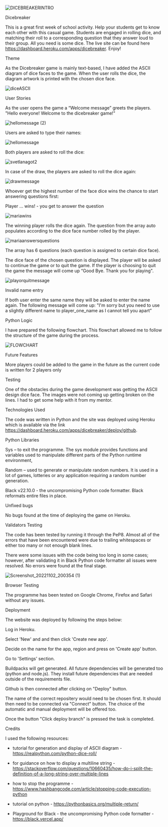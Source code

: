 ![DICEBREAKERINTRO](https://user-images.githubusercontent.com/107796276/200064016-aaedbe5d-e0f7-4def-83cb-e5d1f0b3ef04.jpg)

Dicebreaker

This is a great first week of school activity. Help your students get to know each other with this casual game. Students are engaged in rolling dice, and matching their roll to a corresponding question that they answer loud to their group. All you need is some dice. The live site can be found here https://dashboard.heroku.com/apps/dicebreaker. Enjoy! 

Theme

As the Dicebreaker game is mainly text-based, I have added the ASCII diagram of dice faces to the game. When the user rolls the dice, the diagram artwork is printed with the chosen dice face.

![diceASCII](https://user-images.githubusercontent.com/107796276/199841533-2e3b7813-cc20-4581-8236-d0d3d760ba66.jpg)

User Stories

As the user opens the game a “Welcome message” greets the players. 
"Hello everyone! Welcome to the dicebreaker game!"

![hellomessage (2)](https://user-images.githubusercontent.com/107796276/200068302-a91d79bd-8955-4ebf-8552-6d1654cbaa08.jpg)

Users are asked to type their names:  

![hellomessage](https://user-images.githubusercontent.com/107796276/200068953-b505af08-102e-4fcb-80b8-09e7d0ef7fed.jpg)

Both players are asked to roll the dice: 

![svetlanagot2](https://user-images.githubusercontent.com/107796276/200068380-8a6812e7-7811-4082-bacd-70e889705a42.jpg)

In case of the draw, the players are asked to roll the dice again:

![drawmessage](https://user-images.githubusercontent.com/107796276/200068275-c0ab9651-79b8-47bb-a30e-9ac8ddd8116b.jpg)

Whoever get the highest number of the face dice wins the chance to start answering questions first:

Player … wins! - you get to answer the question

![mariawins](https://user-images.githubusercontent.com/107796276/200068368-e78af02e-07b2-49b2-a796-36236a178d3f.jpg)

The winning player rolls the dice again. The question from the array auto populates according to the dice face number rolled by the player. 

![mariaanswersquestions](https://user-images.githubusercontent.com/107796276/200068344-f0dd5105-3810-41ee-a26b-f24f8677c6a3.jpg)

The array has 6 questions (each question is assigned to certain dice face).

The dice face of the chosen question is displayed. The player will be asked to continue the game or to quit the game. If the player is choosing to quit the game the message will come up “Good Bye. Thank you for playing".

![playorquitmessage](https://user-images.githubusercontent.com/107796276/200068329-fa859d91-3fa6-4325-92f6-343bc589773c.jpg)

Invalid name entry

If both user enter the same name they will be asked to enter the name again. The following message will come up:
"I'm sorry but you need to use a slightly different name to player_one_name as I cannot tell you apart”

Python Logic 

I have prepared the following flowchart. This flowchart allowed me to follow the structure of the game during the process. 

![FLOWCHART](https://user-images.githubusercontent.com/107796276/200076175-62cb0b7e-15b9-46e3-a61a-0d468631f3f3.jpg)

Future Features

More players could be added to the game in the future as the current code is written for 2 players only

Testing 

One of the obstacles during the game development was getting the ASCII design dice face. The images were not coming up getting broken on the lines. I had to get some help with it from my mentor.

Technologies Used

The code was written in Python and the site was deployed using Heroku which is available via the link https://dashboard.heroku.com/apps/dicebreaker/deploy/github.

Python Libraries

Sys – to exit the programme. The sys module provides functions and variables used to manipulate different parts of the Python runtime environment, 

Random – used to generate or manipulate random numbers. It is used in a lot of games, lotteries or any application requiring a random number generation.  

Black v22.10.0 - the uncompromising Python code formatter. Black reformats entire files in place.

Unfixed bugs

No bugs found at the time of deploying the game on Heroku. 

Validators Testing

The code has been tested by running it through the PeP8. Almost all of the errors that have been encountered were due to trailing whitespaces or either too many or not enough blank lines.

There were some issues with the code being too long in some cases; however, after validating it in Black Python code formatter all issues were resolved. No errors were found at the final stage.

![Screenshot_20221102_200354 (1)](https://user-images.githubusercontent.com/107796276/199847392-844c2e7a-f338-4cbd-985e-3de32d93d005.png)

Browser Testing

The programme has been tested on Google Chrome, Firefox and Safari without any issues.

Deployment

The website was deployed by following the steps below:

Log in Heroku.

Select 'New' and and then click 'Create new app'.

Decide on the name for the app, region and press on 'Create app' button.

Go to 'Settings' section.

Buildpacks will get generated. All future dependencies will be generated too (python and node.js). They install future dependencies that are needed outside of the requirements file. 

Github is then connected after clicking on "Deploy" button. 

The name of the correct repositery would need to be chosen first. It should then need to be connected via "Connect" button. The choice of the automatic and manual deployment will be offered too. 

Once the button "Click deploy branch" is pressed the task is completed. 

Credits

I used the following resources:

* tutorial for generation and display of ASCII diagram - https://realpython.com/python-dice-roll/

* for guidance on how to display a multiline string - https://stackoverflow.com/questions/10660435/how-do-i-split-the-definition-of-a-long-string-over-multiple-lines

* how to stop the programme - https://www.hashbangcode.com/article/stopping-code-execution-python

* tutorial on python - https://pythonbasics.org/multiple-return/

* Playground for Black - the uncompromising Python code formatter - https://black.vercel.app/





